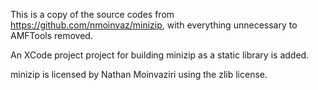 This is a copy of the source codes from https://github.com/nmoinvaz/minizip, with everything unnecessary to AMFTools removed.

An XCode project project for building minizip as a static library is added.

minizip is licensed by Nathan Moinvaziri using the zlib license.
